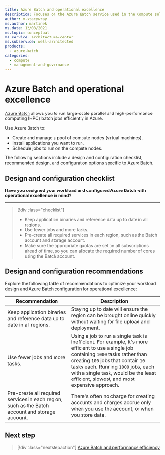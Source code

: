 ```yaml
---
title: Azure Batch and operational excellence
description: Focuses on the Azure Batch service used in the Compute solution to provide best-practice, configuration recommendations, and design considerations related to Service Operational Excellence.
author: v-stacywray
ms.author: martinek
ms.date: 12/08/2021
ms.topic: conceptual
ms.service: architecture-center
ms.subservice: well-architected
products:
  - azure-batch
categories:
  - compute
  - management-and-governance
---
```


# Azure Batch and operational excellence

[Azure Batch](/azure/batch/batch-technical-overview) allows you to run large-scale parallel and high-performance computing (HPC) batch jobs efficiently in Azure.

Use Azure Batch to:

- Create and manage a pool of compute nodes (virtual machines).
- Install applications you want to run.
- Schedule jobs to run on the compute nodes.

The following sections include a design and configuration checklist, recommended design, and configuration options specific to Azure Batch.

## Design and configuration checklist

**Have you designed your workload and configured Azure Batch with operational excellence in mind?**
***

> [!div class="checklist"]
> - Keep application binaries and reference data up to date in all regions.
> - Use fewer jobs and more tasks.
> - Pre-create all required services in each region, such as the Batch account and storage account.
> - Make sure the appropriate quotas are set on all subscriptions ahead of time, so you can allocate the required number of cores using the Batch account.

## Design and configuration recommendations

Explore the following table of recommendations to optimize your workload design and Azure Batch configuration for operational excellence:

|Recommendation|Description|
|------------------|------------|
|Keep application binaries and reference data up to date in all regions.|Staying up to date will ensure the region can be brought online quickly without waiting for file upload and deployment.|
|Use fewer jobs and more tasks.|Using a job to run a single task is inefficient. For example, it's more efficient to use a single job containing `1000` tasks rather than creating `100` jobs that contain `10` tasks each. Running `1000` jobs, each with a single task, would be the least efficient, slowest, and most expensive approach.|
|Pre-create all required services in each region, such as the Batch account and storage account.|There's often no charge for creating accounts and charges accrue only when you use the account, or when you store data.|

## Next step

> [!div class="nextstepaction"]
> [Azure Batch and performance efficiency](./performance-efficiency.md)
